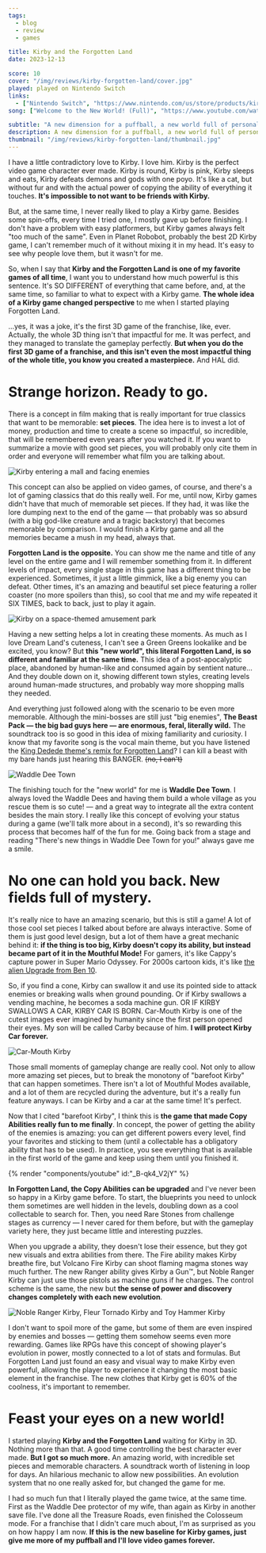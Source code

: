 ```yaml
---
tags:
  - blog
  - review
  - games

title: Kirby and the Forgotten Land
date: 2023-12-13

score: 10
cover: "/img/reviews/kirby-forgotten-land/cover.jpg"
played: played on Nintendo Switch
links:
  - ["Nintendo Switch", "https://www.nintendo.com/us/store/products/kirby-and-the-forgotten-land-switch/"]
song: ["Welcome to the New World! (Full)", "https://www.youtube.com/watch?v=HUAy4LBjdHU"]

subtitle: "A new dimension for a puffball, a new world full of personality, and Car Kirby"
description: A new dimension for a puffball, a new world full of personality! The first Kirby's 3D adventure is full of surprises that I didn't expect for a Kirby game. And Car Kirby.
thumbnail: "/img/reviews/kirby-forgotten-land/thumbnail.jpg"
---
```


I have a little contradictory love to Kirby. I love him. Kirby is the perfect video game character ever made. Kirby is round, Kirby is pink, Kirby sleeps and eats, Kirby defeats demons and gods with one poyo. It's like a cat, but without fur and with the actual power of copying the ability of everything it touches. **It's impossible to not want to be friends with Kirby.**

But, at the same time, I never really liked to play a Kirby game. Besides some spin-offs, every time I tried one, I mostly gave up before finishing. I don't have a problem with easy platformers, but Kirby games always felt "too much of the same". Even in Planet Robobot, probably the best 2D Kirby game, I can't remember much of it without mixing it in my head. It's easy to see why people love them, but it wasn't for me.

So, when I say that **Kirby and the Forgotten Land is one of my favorite games of all time**, I want you to understand how much powerful is this sentence. It's SO DIFFERENT of everything that came before, and, at the same time, so familiar to what to expect with a Kirby game. **The whole idea of a Kirby game changed perspective** to me when I started playing Forgotten Land.

...yes, it was a joke, it's the first 3D game of the franchise, like, ever. Actually, the whole 3D thing isn't that impactful for me. It was perfect, and they managed to translate the gameplay perfectly. **But when you do the first 3D game of a franchise, and this isn't even the most impactful thing of the whole title, you know you created a masterpiece.** And HAL did.

# Strange horizon. Ready to go.

There is a concept in film making that is really important for true classics that want to be memorable: **set pieces**. The idea here is to invest a lot of money, production and time to create a scene so impactful, so incredible, that will be remembered even years after you watched it. If you want to summarize a movie with good set pieces, you will probably only cite them in order and everyone will remember what film you are talking about.

![Kirby entering a mall and facing enemies](/img/reviews/kirby-forgotten-land/mall.jpg)

This concept can also be applied on video games, of course, and there's a lot of gaming classics that do this really well. For me, until now, Kirby games didn't have that much of memorable set pieces. If they had, it was like the lore dumping next to the end of the game — that probably was so absurd (with a big god-like creature and a tragic backstory) that becomes memorable by comparison. I would finish a Kirby game and all the memories became a mush in my head, always that.

**Forgotten Land is the opposite.** You can show me the name and title of any level on the entire game and I will remember something from it. In different levels of impact, every single stage in this game has a different thing to be experienced. Sometimes, it just a little gimmick, like a big enemy you can defeat. Other times, it's an amazing and beautiful set piece featuring a roller coaster (no more spoilers than this), so cool that me and my wife repeated it SIX TIMES, back to back, just to play it again.

![Kirby on a space-themed amusement park](/img/reviews/kirby-forgotten-land/wondaria.jpg)

Having a new setting helps a lot in creating these moments. As much as I love Dream Land's cuteness, I can't see a Green Greens lookalike and be excited, you know? But **this "new world", this literal Forgotten Land, is so different and familiar at the same time.** This idea of a post-apocalyptic place, abandoned by human-like and consumed again by sentient nature... And they double down on it, showing different town styles, creating levels around human-made structures, and probably way more shopping malls they needed.

And everything just followed along with the scenario to be even more memorable. Although the mini-bosses are still just "big enemies", **The Beast Pack — the big bad guys here — are enormous, feral, literally wild.** The soundtrack too is so good in this idea of mixing familiarity and curiosity. I know that my favorite song is the vocal main theme, but you have listened the [King Dedede theme's remix for Forgotten Land](https://www.youtube.com/watch?v=Y0X0LIRlt_4)? I can kill a beast with my bare hands just hearing this BANGER. ~~(no, I can't)~~

![Waddle Dee Town](/img/reviews/kirby-forgotten-land/town.jpg)

The finishing touch for the "new world" for me is **Waddle Dee Town**. I always loved the Waddle Dees and having them build a whole village as you rescue them is so cute! — and a great way to integrate all the extra content besides the main story. I really like this concept of evolving your status during a game (we'll talk more about in a second), it's so rewarding this process that becomes half of the fun for me. Going back from a stage and reading "There's new things in Waddle Dee Town for you!" always gave me a smile.

# No one can hold you back. New fields full of mystery.

It's really nice to have an amazing scenario, but this is still a game! A lot of those cool set pieces I talked about before are always interactive. Some of them is just good level design, but a lot of them have a great mechanic behind it: **if the thing is too big, Kirby doesn't copy its ability, but instead became part of it in the Mouthful Mode!** For gamers, it's like Cappy's capture power in Super Mario Odyssey. For 2000s cartoon kids, it's like [the alien Upgrade from Ben 10](https://ben10.fandom.com/wiki/Upgrade_(Classic)).

So, if you find a cone, Kirby can swallow it and use its pointed side to attack enemies or breaking walls when ground pounding. Or if Kirby swallows a vending machine, he becomes a soda machine gun. OR IF KIRBY SWALLOWS A CAR, KIRBY CAR IS BORN. Car-Mouth Kirby is one of the cutest images ever imagined by humanity since the first person opened their eyes. My son will be called Carby because of him. **I will protect Kirby Car forever.**

![Car-Mouth Kirby](/img/reviews/kirby-forgotten-land/car.jpg)

Those small moments of gameplay change are really cool. Not only to allow more amazing set pieces, but to break the monotony of "barefoot Kirby" that can happen sometimes. There isn't a lot of Mouthful Modes available, and a lot of them are recycled during the adventure, but it's a really fun feature anyways. I can be Kirby and a car at the same time! It's perfect.

Now that I cited "barefoot Kirby", I think this is **the game that made Copy Abilities really fun to me finally**. In concept, the power of getting the ability of the enemies is amazing: you can get different powers every level, find your favorites and sticking to them (until a collectable has a obligatory ability that has to be used). In practice, you see everything that is available in the first world of the game and keep using them until you finished it.

{% render "components/youtube" id:"_B-qk4_V2jY" %}

**In Forgotten Land, the Copy Abilities can be upgraded** and I've never been so happy in a Kirby game before. To start, the blueprints you need to unlock them sometimes are well hidden in the levels, doubling down as a cool collectable to search for. Then, you need Rare Stones from challenge stages as currency — I never cared for them before, but with the gameplay variety here, they just became little and interesting puzzles.

When you upgrade a ability, they doesn't lose their essence, but they got new visuals and extra abilities from there. The Fire ability makes Kirby breathe fire, but Volcano Fire Kirby can shoot flaming magma stones way much further. The new Ranger ability gives Kirby a Gun™, but Noble Ranger Kirby can just use those pistols as machine guns if he charges. The control scheme is the same, the new but **the sense of power and discovery changes completely with each new evolution**.

![Noble Ranger Kirby, Fleur Tornado Kirby and Toy Hammer Kirby](/img/reviews/kirby-forgotten-land/upgrade.jpg)

I don't want to spoil more of the game, but some of them are even inspired by enemies and bosses — getting them somehow seems even more rewarding. Games like RPGs have this concept of showing player's evolution in power, mostly connected to a lot of stats and formulas. But Forgotten Land just found an easy and visual way to make Kirby even powerful, allowing the player to experience it changing the most basic element in the franchise. The new clothes that Kirby get is 60% of the coolness, it's important to remember.

# Feast your eyes on a new world!

I started playing **Kirby and the Forgotten Land** waiting for Kirby in 3D. Nothing more than that. A good time controlling the best character ever made. **But I got so much more.** An amazing world, with incredible set pieces and memorable characters. A soundtrack worth of listening in loop for days. An hilarious mechanic to allow new possibilities. An evolution system that no one really asked for, but changed the game for me.

I had so much fun that I literally played the game twice, at the same time. First as the Waddle Dee protector of my wife, than again as Kirby in another save file. I've done all the Treasure Roads, even finished the Colosseum mode. For a franchise that I didn't care much about, I'm as surprised as you on how happy I am now. **If this is the new baseline for Kirby games, just give me more of my puffball and I'll love video games forever.**